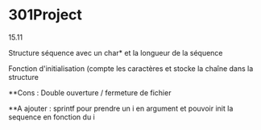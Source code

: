 # 301Project

15.11

Structure séquence avec un char* et la longueur de la séquence

Fonction d'initialisation (compte les caractères et stocke la chaîne dans la structure

**Cons :
Double ouverture / fermeture de fichier

**A ajouter : 
sprintf pour prendre un i en argument et pouvoir init la sequence en fonction du i 
 

